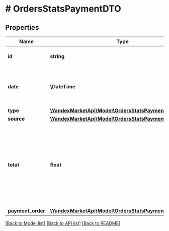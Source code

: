 # # OrdersStatsPaymentDTO

## Properties

Name | Type | Description | Notes
------------ | ------------- | ------------- | -------------
**id** | **string** | Идентификатор денежного перевода. | [optional]
**date** | **\DateTime** | Дата денежного перевода.  Формат даты: &#x60;ГГГГ-ММ-ДД&#x60;. | [optional]
**type** | [**\YandexMarketApi\Model\OrdersStatsPaymentType**](OrdersStatsPaymentType.md) |  | [optional]
**source** | [**\YandexMarketApi\Model\OrdersStatsPaymentSourceType**](OrdersStatsPaymentSourceType.md) |  | [optional]
**total** | **float** | Сумма денежного перевода. Значение указывается в рублях независимо от способа денежного перевода. Точность — два знака после запятой. | [optional]
**payment_order** | [**\YandexMarketApi\Model\OrdersStatsPaymentOrderDTO**](OrdersStatsPaymentOrderDTO.md) |  | [optional]

[[Back to Model list]](../../README.md#models) [[Back to API list]](../../README.md#endpoints) [[Back to README]](../../README.md)
